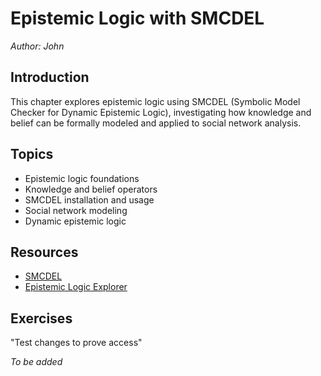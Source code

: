 # Epistemic Logic with SMCDEL

*Author: John*

## Introduction

This chapter explores epistemic logic using SMCDEL (Symbolic Model Checker for Dynamic Epistemic Logic), investigating how knowledge and belief can be formally modeled and applied to social network analysis.

## Topics

- Epistemic logic foundations
- Knowledge and belief operators
- SMCDEL installation and usage
- Social network modeling
- Dynamic epistemic logic

## Resources

- [SMCDEL](https://w4eg.de/malvin/illc/smcdelweb/index.html)
- [Epistemic Logic Explorer](https://vezwork.github.io/modallogic/?model=;AS?formula=_)

## Exercises

"Test changes to prove access"

*To be added*
